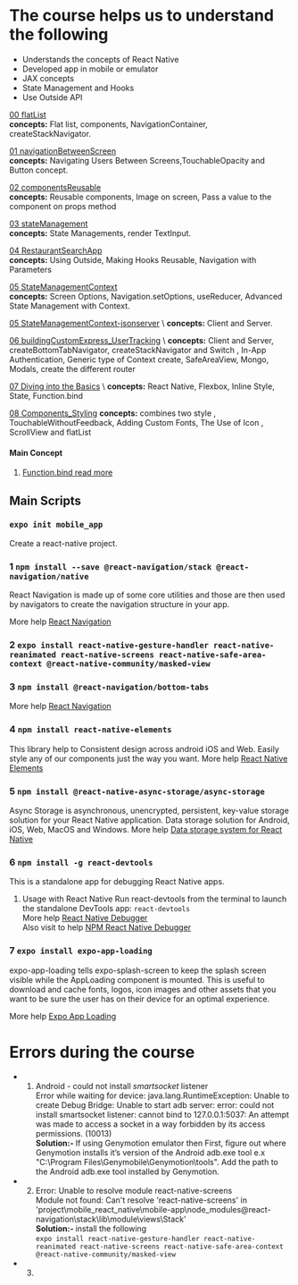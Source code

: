 # The course helps us to understand the following

- Understands the concepts of React Native
- Developed app in mobile or emulator
- JAX concepts
- State Management and Hooks
- Use Outside API

[00 flatList](https://github.com/asadhameed/react-native-course/tree/main/00%20flatList) \
 <strong>concepts:</strong> Flat list, components, NavigationContainer, createStackNavigator.

[01 navigationBetweenScreen](https://github.com/asadhameed/react-native-course/tree/main/01%20navigationBetweenScreen) \
<strong>concepts:</strong> Navigating Users Between Screens,TouchableOpacity and Button concept.

[02 componentsReusable](https://github.com/asadhameed/react-native-course/tree/main/02%20componentsReusable) \
<strong>concepts:</strong> Reusable components, Image on screen, Pass a value to the component on props method

[03 stateManagement](https://github.com/asadhameed/react-native-course/tree/main/03%20stateManagement) \
<strong>concepts:</strong> State Managements, render TextInput.

[04 RestaurantSearchApp](https://github.com/asadhameed/react-native-course/tree/main/04%20RestaurantSearchApp) \
<strong>concepts:</strong> Using Outside, Making Hooks Reusable, Navigation with Parameters

[05 StateManagementContext](https://github.com/asadhameed/react-native-course/tree/main/05%20StateManagementContext) \
<strong>concepts:</strong> Screen Options, Navigation.setOptions, useReducer, Advanced State Management with Context.

[05 StateManagementContext-jsonserver](https://github.com/asadhameed/react-native-course/tree/main/05%20StateManagementContext-jsonserver) \ <strong>concepts:</strong> Client and Server.

[06 buildingCustomExpress_UserTracking](https://github.com/asadhameed/react-native-course/tree/main/06%20buildingCustomExpress_UserTracking) \ <strong>concepts:</strong> Client and Server, createBottomTabNavigator, createStackNavigator and Switch , In-App Authentication, Generic type of Context create, SafeAreaView, Mongo, Modals, create the different router

[07 Diving into the Basics](https://github.com/asadhameed/react-native-course/tree/main/07%20Diving%20into%20the%20Basics) \ <strong>concepts:</strong> React Native, Flexbox, Inline Style, State, Function.bind

[08 Components_Styling](https://github.com/asadhameed/react-native-course/tree/main/08%20%20%20Components_Styling) <strong>concepts:</strong> combines two style , TouchableWithoutFeedback, Adding Custom Fonts, The Use of Icon , ScrollView and flatList

#### Main Concept

1. [Function.bind read more](https://developer.mozilla.org/en-US/docs/Web/JavaScript/Reference/Global_objects/Function/bind)

## Main Scripts

### `expo init mobile_app`

Create a react-native project.

### 1 `npm install --save @react-navigation/stack @react-navigation/native`

React Navigation is made up of some core utilities and those are then used by navigators to create the navigation structure in your app.

More help [React Navigation](https://reactnavigation.org/docs/getting-started)

### 2 `expo install react-native-gesture-handler react-native-reanimated react-native-screens react-native-safe-area-context @react-native-community/masked-view`

### 3 `npm install @react-navigation/bottom-tabs`

More help [React Navigation](https://reactnavigation.org/docs/getting-started)

### 4 `npm install react-native-elements`

This library help to Consistent design across android iOS and Web. Easily style any of our components just the way you want.
More help [React Native Elements](https://reactnativeelements.com/docs)

### 5 `npm install @react-native-async-storage/async-storage`

Async Storage is asynchronous, unencrypted, persistent, key-value storage solution for your React Native application. Data storage solution for Android, iOS, Web, MacOS and Windows.
More help [Data storage system for React Native](https://react-native-async-storage.github.io/async-storage/)

### 6 `npm install -g react-devtools`

This is a standalone app for debugging React Native apps.

1. Usage with React Native
   Run react-devtools from the terminal to launch the standalone DevTools app: `react-devtools`\
    More help [React Native Debugger](https://github.com/jhen0409/react-native-debugger)\
   Also visit to help [NPM React Native Debugger](https://www.npmjs.com/package/react-devtools)

### 7 `expo install expo-app-loading`

expo-app-loading tells expo-splash-screen to keep the splash screen visible while the AppLoading component is mounted.
This is useful to download and cache fonts, logos, icon images and other assets that you want to be sure the user has on their device for an optimal experience.

More help [Expo App Loading](https://docs.expo.io/versions/latest/sdk/app-loading/)

# Errors during the course

- 1. Android - could not install _smartsocket_ listener <br />
     Error while waiting for device: java.lang.RuntimeException: Unable to create Debug Bridge: Unable to start adb server: error: could not install smartsocket listener: cannot bind to 127.0.0.1:5037: An attempt was made to access a socket in a way forbidden by its access permissions. (10013) <br />
     <strong> Solution:- </strong> If using Genymotion emulator then First, figure out where Genymotion installs it’s version of the Android adb.exe tool e.x "C:\Program Files\Genymobile\Genymotion\tools".
     Add the path to the Android adb.exe tool installed by Genymotion.
- 2.  Error: Unable to resolve module react-native-screens </br>
      Module not found: Can't resolve 'react-native-screens' in 'project\mobile_react_native\mobile-app\node_modules\@react-navigation\stack\lib\module\views\Stack' <br />
      <strong> Solution:- </strong> install the following <br />
      `expo install react-native-gesture-handler react-native-reanimated react-native-screens react-native-safe-area-context @react-native-community/masked-view`
- 3.
